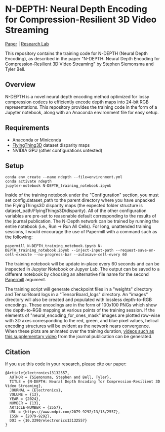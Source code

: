 # N-DEPTH: Neural Depth Encoding for Compression-Resilient 3D Video Streaming
[Paper](https://www.mdpi.com/2079-9292/13/13/2557) | [Research Lab](https://www.holorealitylab.com/)

This repository contains the training code for N-DEPTH (Neural Depth Encoding), as described in the paper "N-DEPTH: Neural Depth Encoding for Compression-Resilient 3D Video Streaming" by Stephen Siemonsma and Tyler Bell.

## Overview

N-DEPTH is a novel neural depth encoding method optimized for lossy compression codecs to efficiently encode depth maps into 24-bit RGB representations. This repository provides the training code in the form of a Jupyter notebook, along with an Anaconda environment file for easy setup.

## Requirements
- Anaconda or Miniconda
- [FlyingThing3D](https://lmb.informatik.uni-freiburg.de/resources/datasets/SceneFlowDatasets.en.html) dataset disparity maps
- NVIDIA GPU (other configurations untested)

## Setup
```
conda env create --name ndepth --file=environment.yml
conda activate ndepth
jupyter-notebook N-DEPTH_training_notebook.ipynb
```
Inside of the training notebook under the "Configuration" section, you must set config.dataset_path to the parent directory where you have unpacked the FlyingThings3D disparity maps (the expected folder structure is dataset_path/FlyingThings3D/disparity).
All of the other configuration variables are pre-set to reasonable default corresponding to the results of the journal publication.
The N-Depth network can be trained by running the entire notebook (i.e., Run -> Run All Cells).
For long, unattended training sessions, I would encourage the use of Papermill with a command such as the following:
```
papermill N-DEPTH_training_notebook.ipynb N-DEPTH_training_notebook.ipynb --inject-input-path --request-save-on-cell-execute --no-progress-bar --autosave-cell-every 60
```
The training notebook will be update in-place every 60 seconds and can be inspected in Jupyter Notebook or Jupyer Lab.
The output can be saved to a different notebook by choosing an alternative file name for the second [Papermill](https://github.com/nteract/papermill) argument.

The training script will generate checkpoint files in a "weights" directory and TensorBoard logs in a "TensorBoard_logs" directory.
An "images" directory will also be created and populated with lossless depth-to-RGB encodings.
These encodings are in the form of 100x100 PNGs which show the depth-to-RGB mapping at various points of the training session.
If the elements of "neural_encoding_for_ones_mask" images are plotted row-wise with 3D axes corresponding to the red, green, and blue pixel values, helical encoding structures will be evident as the network nears convergence.
When these plots are animated over the training duration, [videos such as this supplementary video](https://zenodo.org/records/11399505/files/N-DEPTH-RGB-15s.mp4) from the journal publication can be generated.

## Citation

If you use this code in your research, please cite our paper:
```
@Article{electronics13132557,
  AUTHOR = {Siemonsma, Stephen and Bell, Tyler},
  TITLE = {N-DEPTH: Neural Depth Encoding for Compression-Resilient 3D Video Streaming},
  JOURNAL = {Electronics},
  VOLUME = {13},
  YEAR = {2024},
  NUMBER = {13},
  ARTICLE-NUMBER = {2557},
  URL = {https://www.mdpi.com/2079-9292/13/13/2557},
  ISSN = {2079-9292},
  DOI = {10.3390/electronics13132557}
}
```
